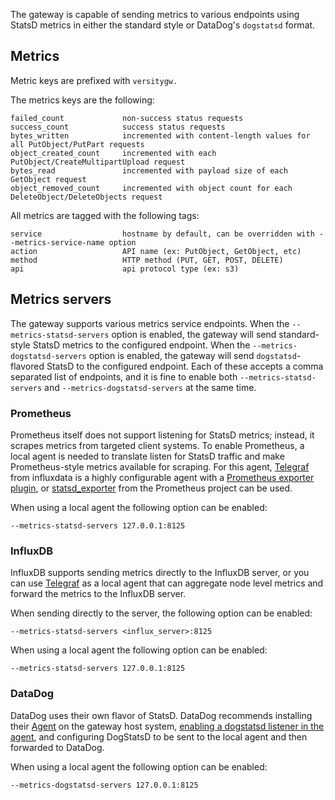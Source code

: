 The gateway is capable of sending metrics to various endpoints using StatsD metrics in either the standard style or DataDog's `dogstatsd` format.

## Metrics
Metric keys are prefixed with `versitygw.`

The metrics keys are the following:
```
failed_count             non-success status requests
success_count            success status requests
bytes_written            incremented with content-length values for all PutObject/PutPart requests
object_created_count     incremented with each PutObject/CreateMultipartUpload request
bytes_read               incremented with payload size of each GetObject request
object_removed_count     incremented with object count for each DeleteObject/DeleteObjects request
```

All metrics are tagged with the following tags:
```
service                  hostname by default, can be overridden with --metrics-service-name option
action                   API name (ex: PutObject, GetObject, etc)
method                   HTTP method (PUT, GET, POST, DELETE)
api                      api protocol type (ex: s3)
```

## Metrics servers
The gateway supports various metrics service endpoints. When the `--metrics-statsd-servers` option is enabled, the gateway will send standard-style StatsD metrics to the configured endpoint. When the `--metrics-dogstatsd-servers` option is enabled, the gateway will send `dogstatsd`-flavored StatsD to the configured endpoint. Each of these accepts a comma separated list of endpoints, and it is fine to enable both `--metrics-statsd-servers` and `--metrics-dogstatsd-servers` at the same time.

### Prometheus
Prometheus itself does not support listening for StatsD metrics; instead, it scrapes metrics from targeted client systems. To enable Prometheus, a local agent is needed to translate listen for StatsD traffic and make Prometheus-style metrics available for scraping. For this agent, [Telegraf](https://www.influxdata.com/time-series-platform/telegraf/) from influxdata is a highly configurable agent with a [Prometheus exporter plugin](https://github.com/influxdata/telegraf/tree/release-1.4/plugins/outputs/prometheus_client), or [statsd_exporter](https://prometheus.io/download/#statsd_exporter) from the Prometheus project can be used.

When using a local agent the following option can be enabled:
```
--metrics-statsd-servers 127.0.0.1:8125
```

### InfluxDB
InfluxDB supports sending metrics directly to the InfluxDB server, or you can use [Telegraf](https://www.influxdata.com/time-series-platform/telegraf/) as a local agent that can aggregate node level metrics and forward the metrics to the InfluxDB server.

When sending directly to the server, the following option can be enabled:
```
--metrics-statsd-servers <influx_server>:8125
```
When using a local agent the following option can be enabled:
```
--metrics-statsd-servers 127.0.0.1:8125
```

### DataDog
DataDog uses their own flavor of StatsD. DataDog recommends installing their [Agent](https://docs.datadoghq.com/agent) on the gateway host system, [enabling a dogstatsd listener in the agent](https://docs.datadoghq.com/developers/dogstatsd/?tab=hostagent), and configuring DogStatsD to be sent to the local agent and then forwarded to DataDog.

When using a local agent the following option can be enabled:
```
--metrics-dogstatsd-servers 127.0.0.1:8125
```
